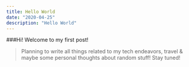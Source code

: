 ```yaml
---
title: Hello World
date: "2020-04-25"
description: "Hello World"
---
```


###Hi! Welcome to my first post! 

>Planning to write all things related to my tech endeavors, travel & maybe some personal thoughts about random stuff! Stay tuned!


